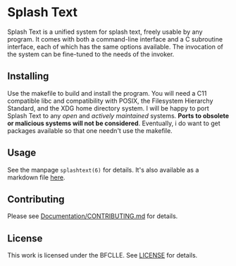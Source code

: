 # Splash Text

Splash Text is a unified system for splash text, freely usable by any program.  It comes with both a command-line interface and a C subroutine interface, each of which has the same options available.  The invocation of the system can be fine-tuned to the needs of the invoker.

## Installing

Use the makefile to build and install the program.  You will need a C11 compatible libc and compatibility with POSIX, the Filesystem Hierarchy Standard, and the XDG home directory system.  I will be happy to port Splash Text to any _open_ and _actively maintained_ systems.  __Ports to obsolete or malicious systems will not be considered__.  Eventually, i do want to get packages available so that one needn't use the makefile.

## Usage

See the manpage `splashtext(6)` for details.  It's also available as a markdown file [here](Docs/splashtext.6.md).

## Contributing

Please see [Documentation/CONTRIBUTING.md](Docs/CONTRIBUTING.md) for details.

## License

This work is licensed under the BFCLLE.  See [LICENSE](LICENSE) for details.
